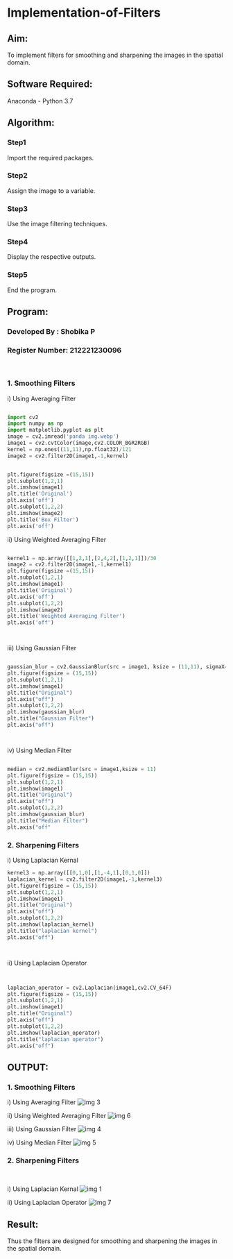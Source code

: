 # Implementation-of-Filters
## Aim:
To implement filters for smoothing and sharpening the images in the spatial domain.

## Software Required:
Anaconda - Python 3.7

## Algorithm:
### Step1
Import the required packages.

### Step2
Assign the image to a variable.

### Step3
Use the image filtering techniques.

### Step4
Display the respective outputs.

### Step5
End the program.

## Program:
### Developed By   : Shobika P
### Register Number: 212221230096
</br>

### 1. Smoothing Filters

i) Using Averaging Filter
```Python

import cv2
import numpy as np
import matplotlib.pyplot as plt
image = cv2.imread('panda img.webp')
image1 = cv2.cvtColor(image,cv2.COLOR_BGR2RGB)
kernel = np.ones((11,11),np.float32)/121
image2 = cv2.filter2D(image1,-1,kernel)


plt.figure(figsize =(15,15))
plt.subplot(1,2,1)
plt.imshow(image1)
plt.title('Original')
plt.axis('off')
plt.subplot(1,2,2)
plt.imshow(image2)
plt.title('Box Filter')
plt.axis('off')


```
ii) Using Weighted Averaging Filter
```Python

kernel1 = np.array([[1,2,1],[2,4,2],[1,2,1]])/30
image2 = cv2.filter2D(image1,-1,kernel1)
plt.figure(figsize =(15,15))
plt.subplot(1,2,1)
plt.imshow(image1)
plt.title('Original')
plt.axis('off')
plt.subplot(1,2,2)
plt.imshow(image2)
plt.title('Weighted Averaging Filter')
plt.axis('off')




```
iii) Using Gaussian Filter
```Python

gaussian_blur = cv2.GaussianBlur(src = image1, ksize = (11,11), sigmaX=0, sigmaY=0)
plt.figure(figsize = (15,15))
plt.subplot(1,2,1)
plt.imshow(image1)
plt.title("Original")
plt.axis("off")
plt.subplot(1,2,2)
plt.imshow(gaussian_blur)
plt.title("Gaussian Filter")
plt.axis("off")




```

iv) Using Median Filter
```Python

median = cv2.medianBlur(src = image1,ksize = 11)
plt.figure(figsize = (15,15))
plt.subplot(1,2,1)
plt.imshow(image1)
plt.title("Original")
plt.axis("off")
plt.subplot(1,2,2)
plt.imshow(gaussian_blur)
plt.title("Median Filter")
plt.axis("off"


```

### 2. Sharpening Filters
i) Using Laplacian Kernal
```Python
kernel3 = np.array([[0,1,0],[1,-4,1],[0,1,0]])
laplacian_kernel = cv2.filter2D(image1,-1,kernel3)
plt.figure(figsize = (15,15))
plt.subplot(1,2,1)
plt.imshow(image1)
plt.title("Original")
plt.axis("off")
plt.subplot(1,2,2)
plt.imshow(laplacian_kernel)
plt.title("laplacian kernel")
plt.axis("off")




```
ii) Using Laplacian Operator
```Python


laplacian_operator = cv2.Laplacian(image1,cv2.CV_64F)
plt.figure(figsize = (15,15))
plt.subplot(1,2,1)
plt.imshow(image1)
plt.title("Original")
plt.axis("off")
plt.subplot(1,2,2)
plt.imshow(laplacian_operator)
plt.title("laplacian operator")
plt.axis("off")


```

## OUTPUT:
### 1. Smoothing Filters


i) Using Averaging Filter
![img 3](https://user-images.githubusercontent.com/94508142/232323020-9505eff9-d2ee-48cf-893a-56d52365ffd8.jpeg)


ii) Using Weighted Averaging Filter
![img 6](https://user-images.githubusercontent.com/94508142/232322979-8d5c6d7d-4a07-454e-8aa0-2a1b6263497a.jpeg)

iii) Using Gaussian Filter
![img 4](https://user-images.githubusercontent.com/94508142/232322998-335b1641-2a89-4107-9fe6-af122964dc50.jpeg)

iv) Using Median Filter
![img 5](https://user-images.githubusercontent.com/94508142/232322952-21aba882-c764-4a92-9ff9-2f664c758c0e.jpeg)

### 2. Sharpening Filters
</br>

i) Using Laplacian Kernal
![img 1](https://user-images.githubusercontent.com/94508142/232323036-904ccda8-733a-432a-9323-df3fa2000f1d.jpeg)


ii) Using Laplacian Operator
![img 7](https://user-images.githubusercontent.com/94508142/232322930-c603daa0-9949-4aa0-8e69-214e61cd2c15.jpeg)

## Result:
Thus the filters are designed for smoothing and sharpening the images in the spatial domain.
